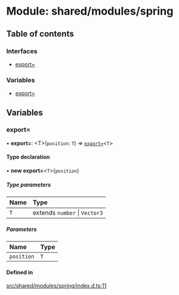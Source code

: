 # Module: shared/modules/spring

## Table of contents

### Interfaces

- [export&#x3D;](../wiki/shared.modules.spring.export&#x3D;)

### Variables

- [export&#x3D;](../wiki/shared.modules.spring#export&#x3D;)

## Variables

### export&#x3D;

• **export=**: <T\>(`position`: `T`) => [`export=`](../wiki/shared.modules.spring#export=)<`T`\>

#### Type declaration

• **new export=**<`T`\>(`position`)

##### Type parameters

| Name | Type |
| :------ | :------ |
| `T` | extends `number` \| `Vector3` |

##### Parameters

| Name | Type |
| :------ | :------ |
| `position` | `T` |

#### Defined in

[src/shared/modules/spring/index.d.ts:11](https://github.com/hatmatty/AET/blob/5e435eb/src/shared/modules/spring/index.d.ts#L11)
